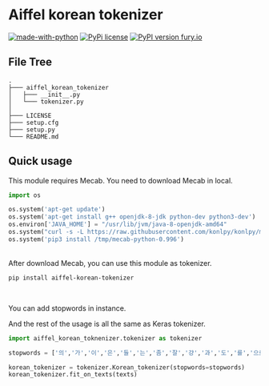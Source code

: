 # Aiffel korean tokenizer

[![made-with-python](https://img.shields.io/badge/Made%20with-Python-1f425f.svg)](https://www.python.org/)
[![PyPi license](https://badgen.net/pypi/license/pip/)](https://pypi.org/project/aiffel-korean-tokenizer/)
[![PyPI version fury.io](https://badge.fury.io/py/ansicolortags.svg)](https://pypi.org/project/aiffel-korean-tokenizer/)
<br>

## File Tree

```
.
├─── aiffel_korean_tokenizer
│   ├─── __init__.py
│   └─── tokenizer.py
│
├─── LICENSE
├─── setup.cfg
├─── setup.py
└─── README.md
```

## Quick usage

This module requires Mecab. You need to download Mecab in local.

```python 
import os

os.system('apt-get update')
os.system('apt-get install g++ openjdk-8-jdk python-dev python3-dev')
os.environ['JAVA_HOME'] = "/usr/lib/jvm/java-8-openjdk-amd64"
os.system("curl -s -L https://raw.githubusercontent.com/konlpy/konlpy/master/scripts/mecab.sh | bash")
os.system('pip3 install /tmp/mecab-python-0.996')
```

<br>
After download Mecab, you can use this module as tokenizer.


```console
pip install aiffel-korean-tokenizer
```

<br>

You can add stopwords in instance.


And the rest of the usage is all the same as Keras tokenizer.

```python 
import aiffel_korean_toknenizer.tokenizer as tokenizer 

stopwords = ['의','가','이','은','들','는','좀','잘','걍','과','도','를','으로','자','에','와','한','하다']

korean_tokenizer = tokenizer.Korean_tokenizer(stopwords=stopwords)
korean_tokenizer.fit_on_texts(texts)
```
